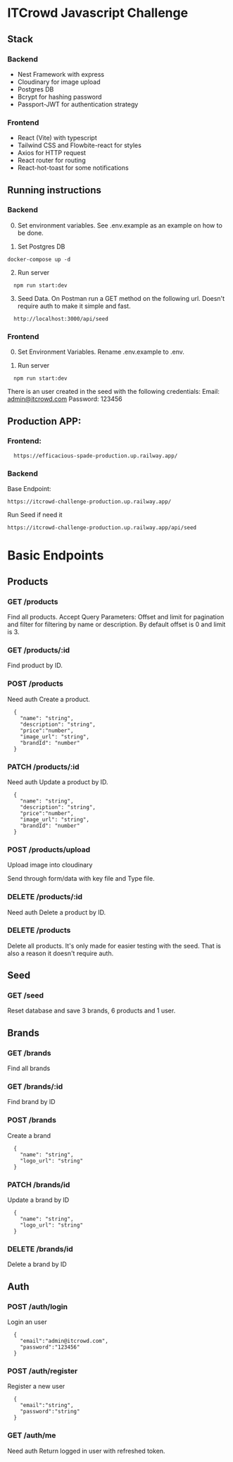 # ITCrowd Javascript Challenge

## Stack

### Backend

- Nest Framework with express
- Cloudinary for image upload
- Postgres DB
- Bcrypt for hashing password
- Passport-JWT for authentication strategy

### Frontend

- React (Vite) with typescript
- Tailwind CSS and Flowbite-react for styles
- Axios for HTTP request
- React router for routing
- React-hot-toast for some notifications

## Running instructions

### Backend

0. Set environment variables. See .env.example as an example on how to be done.

1. Set Postgres DB

```
docker-compose up -d
```

2. Run server 

```
  npm run start:dev
```

3. Seed Data. On Postman run a GET method on the following url. Doesn't require auth to make it simple and fast.

```
  http://localhost:3000/api/seed
```

### Frontend

0. Set Environment Variables. Rename .env.example to .env.

1. Run server

```
  npm run start:dev
```

There is an user created in the seed with the following credentials:
Email: admin@itcrowd.com
Password: 123456


## Production APP:

### Frontend:

```
  https://efficacious-spade-production.up.railway.app/
```

### Backend

Base Endpoint:

```
https://itcrowd-challenge-production.up.railway.app/
```

Run Seed if need it
```
https://itcrowd-challenge-production.up.railway.app/api/seed
```

# Basic Endpoints

## Products

### GET /products

Find all products. Accept Query Parameters: Offset and limit for pagination and filter for filtering by name or description. By default offset is 0 and limit is 3.

### GET /products/:id

Find product by ID.

### POST /products

Need auth
Create a product.

```
  {
    "name": "string",
    "description": "string",
    "price":"number",
    "image_url": "string",
    "brandId": "number"
  }
```

### PATCH /products/:id

Need auth
Update a product by ID.

```
  {
    "name": "string",
    "description": "string",
    "price":"number",
    "image_url": "string",
    "brandId": "number"
  }
```

### POST /products/upload

Upload image into cloudinary

Send through form/data with key file and Type file.


### DELETE /products/:id

Need auth
Delete a product by ID.

### DELETE /products

Delete all products. It's only made for easier testing with the seed. That is also a reason it doesn't require auth. 

## Seed

### GET /seed

Reset database and save 3 brands, 6 products and 1 user. 

## Brands

### GET /brands

Find all brands

### GET /brands/:id

Find brand by ID

### POST /brands

Create a brand

```
  {
    "name": "string",
    "logo_url": "string"
  }
```

### PATCH /brands/id

Update a brand by ID

```
  {
    "name": "string",
    "logo_url": "string"
  }
```


### DELETE /brands/id

Delete a brand by ID

## Auth

### POST /auth/login

Login an user

```
  {
    "email":"admin@itcrowd.com",
    "password":"123456"
  }
```

### POST /auth/register

Register a new user

```
  {
    "email":"string",
    "password":"string"
  }
```

### GET /auth/me

Need auth
Return logged in user with refreshed token.
